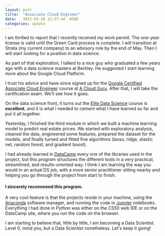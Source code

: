 ```yaml
---
layout: post
title:  "Associate Cloud Engineer"
date:   2021-03-20 12:37:44 -0500
categories: update
---
```

I am thrilled to report that I recently received my work permit. The one-year license is valid until the Green Card process is complete. I will transition at Strata (my current company) to an advisory role by the end of May. Then I will start looking for a position in data science.

As part of that exploration, I talked to a nice guy who graduated a few years ago with a data science masters at Berkley. He suggested I start learning more about the Google Cloud Platform. 

I trust his advice and have since signed up for the [Google Certified Associate Cloud Engineer][ace] course at [A Cloud Guru][acg]. After that, I will take the certification exam. We'll see how it goes.

On the data science front, it turns out the [Elite Data Science][eds] course is **excellent**, and it is what I needed to cement what I have learned so far and put it all together. 

Yesterday, I finished the third module in which we built a machine learning model to predict real estate prices. We started with exploratory analysis, cleaned the data, engineered some features, prepared the dataset for the models, and finally turned and fitted five algorithms (lasso, ridge, elastic net, random forest, and gradient boost).

I had already learned in [DataCamp][dc] every one of the libraries used in the project, but this program structures the different tools in a very practical, streamlined, and results-oriented way. I think I am learning the way you would in an actual DS job, with a more senior practitioner sitting nearby and helping you go through the project from start to finish.  

#### I sincerely recommend this program.  

A very cool feature is that the projects reside in your machine, using the [Anaconda][Anaconda] software manager, and running the code in [Jupyter][jupiter] notebooks. Everything I had done in Python was either on the CS50 web IDE or on the DataCamp site, where you run the code on the browser.

I am starting to believe that, little by little, I am becoming a Data Scientist. Level 0, mind you, but a Data Scientist nonetheless. Let's keep it going!

[ace]: https://acloudguru.com/course/google-certified-associate-cloud-engineer
[acg]: https://acloudguru.com/
[eds]: https://elitedatascience.com
[anaconda]: https://docs.anaconda.com
[jupiter]: https://jupyter.org
[dc]: https://www.datacamp.com